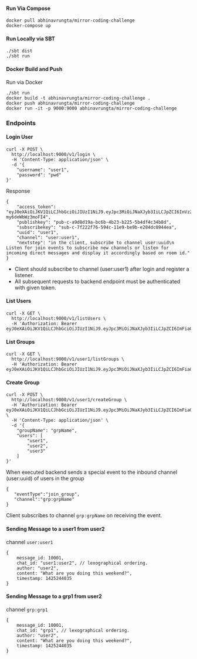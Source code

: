 #### Run Via Compose
```$xslt
docker pull abhinavrungta/mirror-coding-challenge
docker-compose up
```

#### Run Locally via SBT
```$xslt
./sbt dist
./sbt run
```

#### Docker Build and Push
Run via Docker
```$xslt
./sbt run
docker build -t abhinavrungta/mirror-coding-challenge .
docker push abhinavrungta/mirror-coding-challenge
docker run -it -p 9000:9000 abhinavrungta/mirror-coding-challenge
```

### Endpoints

#### Login User
```$xslt
curl -X POST \
  http://localhost:9000/v1/login \
  -H 'Content-Type: application/json' \
  -d '{
    "username": "user1",
    "password": "pwd"
}'
```
Response
```$xslt
{
    "access_token": "eyJ0eXAiOiJKV1QiLCJhbGciOiJIUzI1NiJ9.eyJpc3MiOiJNaXJyb3IiLCJpZCI6InVzZXIxIiwiZXhwIjoxNTU0NjY5MTEzfQ.dJq12SqoHhYvlV__7f8xJEsLYAf-my6deWbWz3moFI4",
    "publishkey": "pub-c-a9d8d19a-bc6b-4b23-b225-5b4df4c34b8d",
    "subscribekey": "sub-c-7f222f76-594c-11e9-be9b-e284dc0944ea",
    "uuid": "user1",
    "channel": "user:user1",
    "nextstep": "in the client, subscribe to channel user:uuid\n Listen for join events to subscribe new channels or listen for incoming direct messages and display it accordingly based on room id."
}
```
- Client should subscribe to channel (user:user1) after login and register a listener.
- All subsequent requests to backend endpoint must be authenticated with given token. 

#### List Users
```
curl -X GET \
  http://localhost:9000/v1/listUsers \
  -H 'Authorization: Bearer eyJ0eXAiOiJKV1QiLCJhbGciOiJIUzI1NiJ9.eyJpc3MiOiJNaXJyb3IiLCJpZCI6ImFiaGkiLCJleHAiOjE1NTQ2NTkwODV9.5AJzocx2U4loMXZ3sOIoSUeI8YQYysq8VtbLTbP6Zw4'
```

#### List Groups
```
curl -X GET \
  http://localhost:9000/v1/user1/listGroups \
  -H 'Authorization: Bearer eyJ0eXAiOiJKV1QiLCJhbGciOiJIUzI1NiJ9.eyJpc3MiOiJNaXJyb3IiLCJpZCI6ImFiaGkiLCJleHAiOjE1NTQ2NTkwODV9.5AJzocx2U4loMXZ3sOIoSUeI8YQYysq8VtbLTbP6Zw4'
```

#### Create Group
```
curl -X POST \
  http://localhost:9000/v1/user1/createGroup \
  -H 'Authorization: Bearer eyJ0eXAiOiJKV1QiLCJhbGciOiJIUzI1NiJ9.eyJpc3MiOiJNaXJyb3IiLCJpZCI6ImFiaGkiLCJleHAiOjE1NTQ2NjAxMTl9.TKHQkiO8aoIHKLy2Z8VqfTFxtX4xGAGa666YXAGCmw8' \
  -H 'Content-Type: application/json' \
  -d '{
    "groupName": "grpName",
    "users": [
        "user1",
        "user2",
        "user3"
    ]
}'
```

When executed backend sends a special event to the inbound channel (user:uuid) of users in the group
```$xslt
{  
   "eventType":"join_group",
   "channel":"grp:grpName"
}
```
Client subscribes to channel `grp:grpName` on receiving the event.

#### Sending Message to a user1 from user2
channel `user:user1`
```$xslt
{
    message_id: 10001,
    chat_id: "user1:user2", // lexographical ordering.
    author: "user2",
    content: "What are you doing this weekend?",
    timestamp: 1425244035
}
```

#### Sending Message to a grp1 from user2
channel `grp:grp1`
```$xslt
{
    message_id: 10001,
    chat_id: "grp1", // lexographical ordering.
    author: "user2",
    content: "What are you doing this weekend?",
    timestamp: 1425244035
}
```